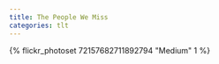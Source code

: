 ```yaml
---
title: The People We Miss
categories: tlt
---
```


{% flickr_photoset 72157682711892794 "Medium" 1 %}